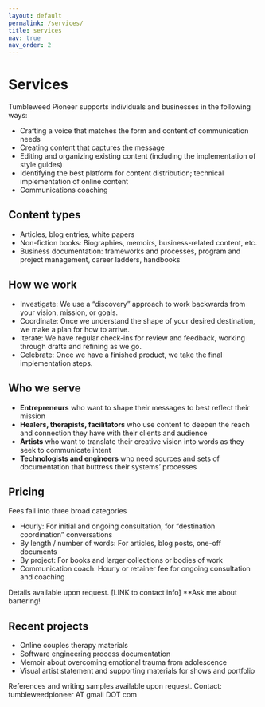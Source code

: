 ```yaml
---
layout: default
permalink: /services/
title: services
nav: true
nav_order: 2
---
```


# Services 

Tumbleweed Pioneer supports individuals and businesses in the following ways:
* Crafting a voice that matches the form and content of communication needs
* Creating content that captures the message 
* Editing and organizing existing content (including the implementation of style guides)
* Identifying the best platform for content distribution; technical implementation of online content 
* Communications coaching  


## Content types
* Articles, blog entries, white papers 
* Non-fiction books: Biographies, memoirs, business-related content, etc. 
* Business documentation: frameworks and processes, program and project management, career ladders, handbooks


## How we work 
* Investigate: We use a “discovery” approach to work backwards from your vision, mission, or goals. 
* Coordinate: Once we understand the shape of your desired destination, we make a plan for how to arrive. 
* Iterate: We have regular check-ins for review and feedback, working through drafts and refining as we go. 
* Celebrate: Once we have a finished product, we take the final implementation steps. 


## Who we serve
* **Entrepreneurs** who want to shape their messages to best reflect their mission
* **Healers, therapists, facilitators** who use content to deepen the reach and connection they have with their clients and audience
* **Artists** who want to translate their creative vision into words as they seek to communicate intent
* **Technologists and engineers** who need sources and sets of documentation that buttress their systems’ processes


## Pricing 
Fees fall into three broad categories
* Hourly: For initial and ongoing consultation, for “destination coordination” conversations 
* By length / number of words: For articles, blog posts, one-off documents
* By project: For books and larger collections or bodies of work
* Communication coach: Hourly or retainer fee for ongoing consultation and coaching

Details available upon request. [LINK to contact info] **Ask me about bartering! 


## Recent projects 
* Online couples therapy materials 
* Software engineering process documentation 
* Memoir about overcoming emotional trauma from adolescence
* Visual artist statement and supporting materials for shows and portfolio

References and writing samples available upon request. Contact: tumbleweedpioneer AT gmail DOT com 

